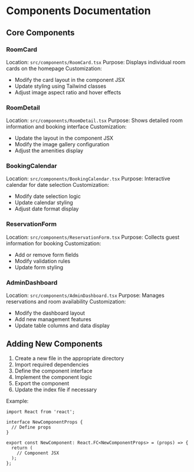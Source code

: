 # Components Documentation

## Core Components

### RoomCard
Location: `src/components/RoomCard.tsx`
Purpose: Displays individual room cards on the homepage
Customization:
- Modify the card layout in the component JSX
- Update styling using Tailwind classes
- Adjust image aspect ratio and hover effects

### RoomDetail
Location: `src/components/RoomDetail.tsx`
Purpose: Shows detailed room information and booking interface
Customization:
- Update the layout in the component JSX
- Modify the image gallery configuration
- Adjust the amenities display

### BookingCalendar
Location: `src/components/BookingCalendar.tsx`
Purpose: Interactive calendar for date selection
Customization:
- Modify date selection logic
- Update calendar styling
- Adjust date format display

### ReservationForm
Location: `src/components/ReservationForm.tsx`
Purpose: Collects guest information for booking
Customization:
- Add or remove form fields
- Modify validation rules
- Update form styling

### AdminDashboard
Location: `src/components/AdminDashboard.tsx`
Purpose: Manages reservations and room availability
Customization:
- Modify the dashboard layout
- Add new management features
- Update table columns and data display

## Adding New Components

1. Create a new file in the appropriate directory
2. Import required dependencies
3. Define the component interface
4. Implement the component logic
5. Export the component
6. Update the index file if necessary

Example:
```tsx
import React from 'react';

interface NewComponentProps {
  // Define props
}

export const NewComponent: React.FC<NewComponentProps> = (props) => {
  return (
    // Component JSX
  );
};
```